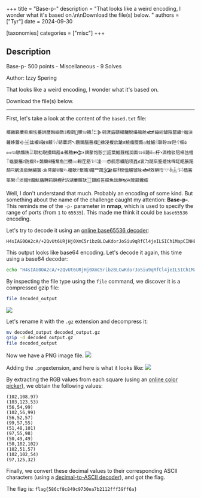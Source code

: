 +++
title = "Base-p-"
description = "That looks like a weird encoding, I wonder what it's based on.\n\nDownload the file(s) below. "
authors = ["Tyr"]
date = 2024-09-30

[taxonomies]
categories = ["misc"]
+++

## Description

Base-p- 500 points - Miscellaneous - 9 Solves

Author: Izzy Spering

That looks like a weird encoding, I wonder what it's based on.

Download the file(s) below. 

----

First, let's take a look at the content of the `based.txt` file:
```=
楈繳籁萰杁癣怯蘲詶歴蝕絪敪ꕘ橃鹲𠁢腂𔕃饋𓁯𒁊鹓湵蝱硦楬驪腉繓鵃舱𒅡繃絎罅陰罌繖𔕱蝔浃虄眵虂𒄰𓉋詘襰ꅥ破ꌴ顂𔑫硳蕈訶𒀹饡鵄腦蔷樸𠁺襐浸椱欱蹌ꍣ鱙癅腏葧𔕇鱋鱸𓁮聊聍ꄸꈴ陉𔕁框ꅔ𔕩𔕃驂虪祑𓅁聨朸聣摸眲葮𖠳鵺穭𒁭豍摮饱恕𓉮詔葉鰸葭楷洳面𔕃𔑒踳𔐸杅𐙥湳橹驳陪楴氹橬𓄱蝔晏稸ꄸ防癓ꉁ𖡩鵱聲ꍆ稸鬶魚𓉯艭𔕬輷茳筋𔑭湰𓄲怸艈恧襺陷项譶ꍑ衮汮蹆杗筌蹙怰晘缸睰脹蹃鹬ꕓ脶湏赑魶繡罢𒉁荶腳ꌳ蕔𔐶橊欹𖥇繋赡𐙂饎罒鵡𒉮腙ꍮ楑恤魌虢昹𒅶效楙衎𔕙ꉨ𓈸𔑭樯筶筚絮𓁗浈豱ꉕ魔魧蕕聘筣鹖樫ꍖ汸湖萰腪轪𓉱艱絍笹艨魚詇腁𒁮陴顮虂癁
```

Well, I don't understand that much. Probably an encoding of some kind. But something about the name of the challenge caught my attention: **Base-p-**. This reminds me of the `-p-` parameter in **nmap**, which is used to specify the range of ports (from `1` to `65535`). This made me think it could be `base65536` encoding.

Let's try to decode it using an [online base65536 decoder](https://www.better-converter.com/Encoders-Decoders/Base65536-Decode):
```=
H4sIAG0OA2cA/+2QvUt6URjHj0XmC5ribzBLCwKdorJoSiu9qRfCl4jeILSICh1MapCINHEJpaLJVIqwTRC8DQ5BBQ0pKtXUpTej4C4lBckvsCHP6U9oadDhfL7P85zzPTx81416LYclYgEAOLgOGwKgxgnrJKMK8j4kIaAwF3TjiwCwBejQQDAshK82cKx/2BnO3xzhmEmoMWn/qdU+ntTUIO8gmOw438bbCwRv3Y8vE2ens9y5sejat497l51sTRO18E8j2aSAAkixqhrKFl8E6fZfotmMlw7Z3NKFmvp92s8+HMg+zTwaycvVQlnSn7FYW2LFYY0+X18JpB9LCYliSm6LO9QXvfaIbJAqvNsL3lTP6vJ596GyKIaXBnNdRJahnqYLnlQ4d+LfbQ91vpH0Y4NSYwhk8tmv/5vFZFnHWrH8qWUkTfgfUPXKcFVi+5Vlx7V90OjLjZqtqMMH9FhMZfGUALnotancBQAA
```

This output looks like base64 encoding. Let's decode it again, this time using a base64 decoder:
```bash
echo "H4sIAG0OA2cA/+2QvUt6URjHj0XmC5ribzBLCwKdorJoSiu9qRfCl4jeILSICh1MapCINHEJpaLJVIqwTRC8DQ5BBQ0pKtXUpTej4C4lBckvsCHP6U9oadDhfL7P85zzPTx81416LYclYgEAOLgOGwKgxgnrJKMK8j4kIaAwF3TjiwCwBejQQDAshK82cKx/2BnO3xzhmEmoMWn/qdU+ntTUIO8gmOw438bbCwRv3Y8vE2ens9y5sejat497l51sTRO18E8j2aSAAkixqhrKFl8E6fZfotmMlw7Z3NKFmvp92s8+HMg+zTwaycvVQlnSn7FYW2LFYY0+X18JpB9LCYliSm6LO9QXvfaIbJAqvNsL3lTP6vJ596GyKIaXBnNdRJahnqYLnlQ4d+LfbQ91vpH0Y4NSYwhk8tmv/5vFZFnHWrH8qWUkTfgfUPXKcFVi+5Vlx7V90OjLjZqtqMMH9FhMZfGUALnotancBQAA" | base64 -d > decoded_output
```
By inspecting the file type using the `file` command, we discover it is a compressed gzip file:
```bash
file decoded_output
```
![](https://i.imgur.com/ahgjWqZ.png)

Let's rename it with the `.gz` extension and decompress it:
```bash
mv decoded_output decoded_output.gz
gzip -d decoded_output.gz
file decoded_output
```
Now we have a PNG image file.
![](https://i.imgur.com/s2kkQSH.png)


Adding the `.png`extension, and here is what it looks like:
![](https://i.imgur.com/aufYRcl.png)

By extracting the RGB values from each square (using an [online color picker](https://www.ginifab.com/feeds/pms/color_picker_from_image.php)), we obtain the following values:
```=
(102,108,97)
(103,123,53)
(56,54,99)
(102,56,99)
(56,52,57)
(99,57,55)
(51,48,101)
(97,55,98)
(50,49,49)
(50,102,102)
(102,51,57)
(102,102,54)
(97,125,32)
```

 Finally, we convert these decimal values to their corresponding ASCII characters (using a [decimal-to-ASCII decoder](https://www.coderstool.com/decimal-to-ascii)), and got the flag.

The flag is: `flag{586cf8c849c9730ea7b2112fff39ff6a}`